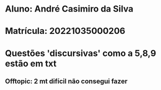 # Aluno: André Casimiro da Silva
# Matrícula: 20221035000206

# Questões 'discursivas' como a 5,8,9 estão em txt

## Offtopic: 2 mt difícil não consegui fazer